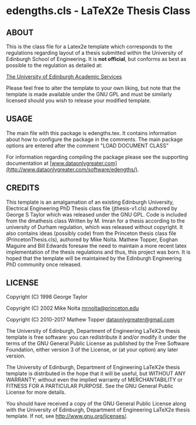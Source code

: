 # edengths.cls - LaTeX2e Thesis Class

## ABOUT

This is the class file for a Latex2e template which corresponds to the
regulations regarding layout of a thesis submitted within the University
of Edinburgh School of Engineering. It is **not official**, but conforms
as best as possible to the regulation as detailed at:

[The University of Edinburgh Academic Services](http://www.ed.ac.uk/academic-services/students/thesis-submission)

Please feel free to alter the template to your own liking, but note that
the template is made available under the GNU GPL and must be similarly
licensed should you wish to release your modified template.

## USAGE

The main file with this package is edengths.tex. It contains information about
how to configure the package in the comments. The main package options are 
entered after the comment "LOAD DOCUMENT CLASS"

For information regarding compiling the package please see the supporting 
documentation at
[www.dataonlygreater.com](http://www.dataonlygreater.com/software/edengths/).

## CREDITS

This template is an amalgamation of an existing Edinburgh University,
Electrical Engineering PhD Thesis class file (jthesis-v1.cls) authored by
George S Taylor which was released under the GNU GPL.
Code is included from the dmathesis class Written by M. Imran
for a thesis according to the university of Durham regulation, which was
released without copyright. It also contains ideas (possibly code) from the
Princeton thesis class file (PrincetonThesis.cls), authored by Mike Nolta.
Mathew Topper, Eoghan Maguire and Bill Edwards foresaw the need to maintain a
more recent latex implementation of the thesis regulations and thus, this
project was born. It is hoped that the template will be maintained by the
Edinburgh Engineering PhD community once released.

## LICENSE

Copyright (C) 1998 George Taylor

Copyright (C) 2002 Mike Nolta <mrnolta@princeton.edu>

Copyright (C) 2010-2017 Mathew Topper <dataonlygreater@gmail.com>

The University of Edinburgh, Department of Engineering LaTeX2e thesis
template is free software: you can redistribute it and/or modify
it under the terms of the GNU General Public License as published by
the Free Software Foundation, either version 3 of the License, or
(at your option) any later version.

The University of Edinburgh, Department of Engineering LaTeX2e thesis
template is distributed in the hope that it will be useful,
but WITHOUT ANY WARRANTY; without even the implied warranty of
MERCHANTABILITY or FITNESS FOR A PARTICULAR PURPOSE.  See the
GNU General Public License for more details.

You should have received a copy of the GNU General Public License
along with the University of Edinburgh, Department of Engineering
LaTeX2e thesis template.  If not, see <http://www.gnu.org/licenses/>.
